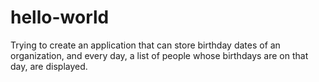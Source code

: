 # hello-world
Trying to create an application that can store birthday dates of an organization, and every day, a list of people whose birthdays are on that day, are displayed.
